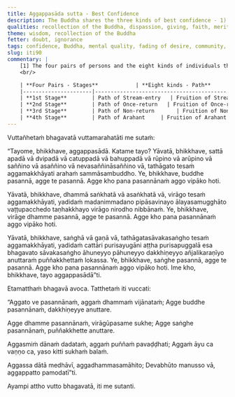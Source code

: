 ```yaml
---
title: Aggappasāda sutta - Best Confidence
description: The Buddha shares the three kinds of best confidence - 1) in the Buddha, 2) in the mental quality of fading of desire, and 3) in the community of the Blessed One's disciples.
qualities: recollection of the Buddha, dispassion, giving, faith, merit, tranquility
theme: wisdom, recollection of the Buddha
fetter: doubt, ignorance
tags: confidence, Buddha, mental quality, fading of desire, community, disciples, Dhamma, Saṅgha, iti, iti50-99
slug: iti90
commentary: |
    [1] The four pairs of persons and the eight kinds of individuals that constitute the community of the Blessed One's disciples are as follows:
    <br/>

    | **Four Pairs - Stages**            | **Eight kinds - Path**       | **Eight kinds - Fruition**    | **Fetters Overcome / Weakened**                                  |
    |----------------------|------------------------------------------|-----------------------------------------|------------------------------------------------------------------|
    | **1st Stage**        | Path of Stream-entry   | Fruition of Stream-entry | Overcomes: <br> 1) Personal existence, aka identity |view::sakkāya-diṭṭhi| <br> 2) Doubt, aka uncertainty, |indecisiveness::vicikicchā| <br> 3) Adherence to rules and |observances::sīlabbataparāmāsa| |
    | **2nd Stage**        | Path of Once-return   | Fruition of Once-return | Weakens: <br> 4) Sensual |desire::kāmacchanda| <br> 5) |Ill will::byāpāda| |
    | **3rd Stage**        | Path of Non-return       | Fruition of Non-return     | Overcomes: <br> 4) Sensual |desire::kāmacchanda| <br> 5) |Ill will::byāpāda| |
    | **4th Stage**        | Path of Arahant     | Fruition of Arahant | Overcomes: <br> 6) Desire for fine-material |existence::rūparāga| <br> 7) Desire for formless existence, aka desire for immaterial |existence::arūparāga| <br> 8) Conceit, aka pride, |egotism::māna| <br> 9) Restlessness, aka agitation, |distraction::uddhacca| <br>10) Ignorance, not knowing the true nature of how things have come to be, not understanding the nature of |reality::avijjā| |
---
```


Vuttañhetaṁ bhagavatā vuttamarahatāti me sutaṁ:

“Tayome, bhikkhave, aggappasādā. Katame tayo? Yāvatā, bhikkhave, sattā apadā vā dvipadā vā catuppadā vā bahuppadā vā rūpino vā arūpino vā saññino vā asaññino vā nevasaññināsaññino vā, tathāgato tesaṁ aggamakkhāyati arahaṁ sammāsambuddho. Ye, bhikkhave, buddhe pasannā, agge te pasannā. Agge kho pana pasannānaṁ aggo vipāko hoti.

Yāvatā, bhikkhave, dhammā saṅkhatā vā asaṅkhatā vā, virāgo tesaṁ aggamakkhāyati, yadidaṁ madanimmadano pipāsavinayo ālayasamugghāto vaṭṭupacchedo taṇhakkhayo virāgo nirodho nibbānaṁ. Ye, bhikkhave, virāge dhamme pasannā, agge te pasannā. Agge kho pana pasannānaṁ aggo vipāko hoti.

Yāvatā, bhikkhave, saṅghā vā gaṇā vā, tathāgatasāvakasaṅgho tesaṁ aggamakkhāyati, yadidaṁ cattāri purisayugāni aṭṭha purisapuggalā esa bhagavato sāvakasaṅgho āhuneyyo pāhuneyyo dakkhiṇeyyo añjalikaraṇīyo anuttaraṁ puññakkhettaṁ lokassa. Ye, bhikkhave, saṅghe pasannā, agge te pasannā. Agge kho pana pasannānaṁ aggo vipāko hoti. Ime kho, bhikkhave, tayo aggappasādā”ti.

Etamatthaṁ bhagavā avoca. Tatthetaṁ iti vuccati:

“Aggato ve pasannānaṁ,
aggaṁ dhammaṁ vijānataṁ;
Agge buddhe pasannānaṁ,
dakkhiṇeyye anuttare.

Agge dhamme pasannānaṁ,
virāgūpasame sukhe;
Agge saṅghe pasannānaṁ,
puññakkhette anuttare.

Aggasmiṁ dānaṁ dadataṁ,
aggaṁ puññaṁ pavaḍḍhati;
Aggaṁ āyu ca vaṇṇo ca,
yaso kitti sukhaṁ balaṁ.

Aggassa dātā medhāvī,
aggadhammasamāhito;
Devabhūto manusso vā,
aggappatto pamodatī”ti.

Ayampi attho vutto bhagavatā, iti me sutanti.
